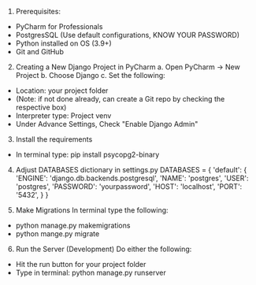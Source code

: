 1. Prerequisites:
- PyCharm for Professionals
- PostgresSQL (Use default configurations, KNOW YOUR PASSWORD)
- Python installed on OS (3.9+)
- Git and GitHub

2. Creating a New Django Project in PyCharm
a. Open PyCharm -> New Project
b. Choose Django
c. Set the following:
- Location: your project folder
- (Note: if not done already, can create a Git repo by checking the respective box)
- Interpreter type: Project venv
- Under Advance Settings, Check "Enable Django Admin"

3. Install the requirements
- In terminal type: pip install psycopg2-binary

4. Adjust DATABASES dictionary in settings.py
DATABASES = { 'default': { 'ENGINE': 'django.db.backends.postgresql', 'NAME': 'postgres',
'USER': 'postgres', 'PASSWORD': 'yourpassword', 'HOST': 'localhost', 'PORT': '5432', } }

5. Make Migrations
In terminal type the following:
- python manage.py makemigrations
- python mange.py migrate

6. Run the Server (Development)
Do either the following:
- Hit the run button for your project folder
- Type in terminal: python manage.py runserver
